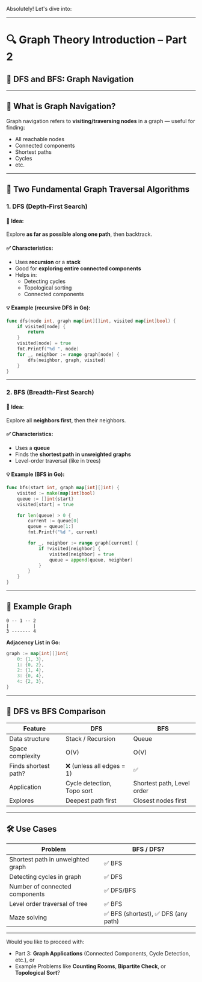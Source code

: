 Absolutely! Let's dive into:

---

# 🔍 Graph Theory Introduction – **Part 2**  
## 🧭 DFS and BFS: Graph Navigation

---

## 🔸 What is Graph Navigation?

Graph navigation refers to **visiting/traversing nodes** in a graph — useful for finding:
- All reachable nodes
- Connected components
- Shortest paths
- Cycles
- etc.

---

## 🔹 Two Fundamental Graph Traversal Algorithms

### 1. **DFS (Depth-First Search)**

#### 🔧 Idea:
Explore **as far as possible along one path**, then backtrack.

#### ✅ Characteristics:
- Uses **recursion** or a **stack**
- Good for **exploring entire connected components**
- Helps in:
  - Detecting cycles
  - Topological sorting
  - Connected components

#### 💡 Example (recursive DFS in Go):

```go
func dfs(node int, graph map[int][]int, visited map[int]bool) {
    if visited[node] {
        return
    }
    visited[node] = true
    fmt.Printf("%d ", node)
    for _, neighbor := range graph[node] {
        dfs(neighbor, graph, visited)
    }
}
```

---

### 2. **BFS (Breadth-First Search)**

#### 🔧 Idea:
Explore all **neighbors first**, then their neighbors.

#### ✅ Characteristics:
- Uses a **queue**
- Finds the **shortest path in unweighted graphs**
- Level-order traversal (like in trees)

#### 💡 Example (BFS in Go):

```go
func bfs(start int, graph map[int][]int) {
    visited := make(map[int]bool)
    queue := []int{start}
    visited[start] = true

    for len(queue) > 0 {
        current := queue[0]
        queue = queue[1:]
        fmt.Printf("%d ", current)

        for _, neighbor := range graph[current] {
            if !visited[neighbor] {
                visited[neighbor] = true
                queue = append(queue, neighbor)
            }
        }
    }
}
```

---

## 🔸 Example Graph

```
0 -- 1 -- 2
|         |
3 ------- 4
```

**Adjacency List in Go:**

```go
graph := map[int][]int{
    0: {1, 3},
    1: {0, 2},
    2: {1, 4},
    3: {0, 4},
    4: {2, 3},
}
```

---

## 🔹 DFS vs BFS Comparison

| Feature              | DFS                   | BFS                   |
|----------------------|------------------------|------------------------|
| Data structure       | Stack / Recursion      | Queue                 |
| Space complexity     | O(V)                   | O(V)                  |
| Finds shortest path? | ❌ (unless all edges = 1) | ✅                   |
| Application          | Cycle detection, Topo sort | Shortest path, Level order |
| Explores             | Deepest path first     | Closest nodes first   |

---

## 🛠 Use Cases

| Problem                            | BFS / DFS?          |
|-----------------------------------|----------------------|
| Shortest path in unweighted graph | ✅ BFS               |
| Detecting cycles in graph         | ✅ DFS               |
| Number of connected components    | ✅ DFS/BFS           |
| Level order traversal of tree     | ✅ BFS               |
| Maze solving                      | ✅ BFS (shortest), ✅ DFS (any path) |

---

Would you like to proceed with:
- Part 3: **Graph Applications** (Connected Components, Cycle Detection, etc.), or  
- Example Problems like **Counting Rooms**, **Bipartite Check**, or **Topological Sort**?
